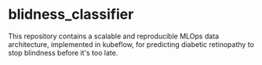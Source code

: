 # blidness_classifier
This repository contains a scalable and reproducible MLOps data architecture, implemented in kubeflow, for predicting diabetic retinopathy to stop blindness before it's too late.
